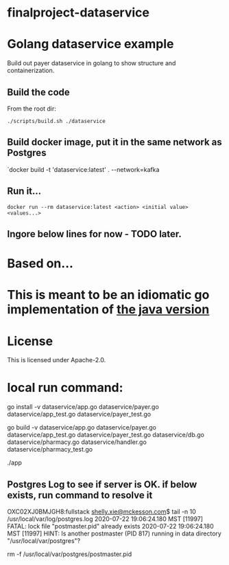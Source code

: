 # finalproject-dataservice
 
# Golang dataservice example
Build out payer dataservice in golang to show structure and containerization.

## Build the code
From the root dir:

`./scripts/build.sh ./dataservice`

## Build docker image, put it in the same network as Postgres
`docker build -t 'dataservice:latest' . --network=kafka

## Run it...
`docker run --rm dataservice:latest <action> <initial value> <values...>`


## Ingore below lines for now - TODO later.

# Based on...
# This is meant to be an idiomatic go implementation of [the java version](https://github.com/sxie2008/finalproject-ems-dataservice/tree/feature-Shelly-dataservice)

# License
This is licensed under Apache-2.0.


# local run command: 
go install -v dataservice/app.go dataservice/payer.go  dataservice/app_test.go dataservice/payer_test.go


go build -v dataservice/app.go dataservice/payer.go  dataservice/app_test.go dataservice/payer_test.go dataservice/db.go dataservice/pharmacy.go dataservice/handler.go dataservice/pharmacy_test.go

./app



## Postgres Log to see if server is OK. if below exists, run command to resolve it
OXC02XJ0BMJGH8:fullstack shelly.xie@mckesson.com$ tail -n 10 /usr/local/var/log/postgres.log
2020-07-22 19:06:24.180 MST [11997] FATAL:  lock file "postmaster.pid" already exists
2020-07-22 19:06:24.180 MST [11997] HINT:  Is another postmaster (PID 817) running in data directory "/usr/local/var/postgres"?

rm -f /usr/local/var/postgres/postmaster.pid